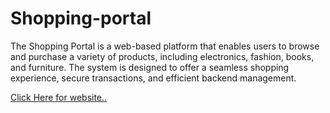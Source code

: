 # Shopping-portal
The Shopping Portal is a web-based platform that enables users to browse and purchase a variety of products, including electronics, fashion, books, and furniture. The system is designed to offer a seamless shopping experience, secure transactions, and efficient backend management.
<html>
  <body>
    <a href="https://shopping-app-f4bndme7gff6arhb.centralindia-01.azurewebsites.net/">Click Here for website..</a>
  </body>
</html>
